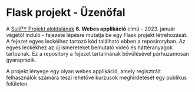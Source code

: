 # Flask projekt - Üzenőfal
A [SuliPY Projekt aloldalának](https://projekt.sulipy.hu/) **6. Webes applikáció** című - 2023. január végétől induló - fejezete lépésre mutatja be egy Flask projekt létrehozását. 
A fejezet egyes leckéihez tartozó kód található ebben a reposiroryban. Az egyes leckékhez az új ismereteket bemutató videó és háttéranyagok tartoznak.
Ez a repository a fejezet tartalmának bővülésével párhuzamosan gyaraprszik. 

A projekt lényege egy olyan webes applikáció, amely regisztrált felhasználók számára teszi lehetővé kurzusok meghirdetését egy publikus felületen.
